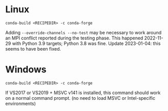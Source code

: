 # Linux

`conda-build <RECIPEDIR> -c conda-forge`

Adding `--override-channels --no-test` may be necessary to work around an MPI
conflict reported during the testing phase. This happened 2022-11-29 with
Python 3.9 targets; Python 3.8 was fine. Update 2023-01-04: this seems to have
been fixed.

# Windows

`conda-build <RECIPEDIR> -c conda-forge`

If VS2017 or VS2019 + MSVC v141 is installed, this command should work on a
normal command prompt. (no need to load MSVC or Intel-specific environments)